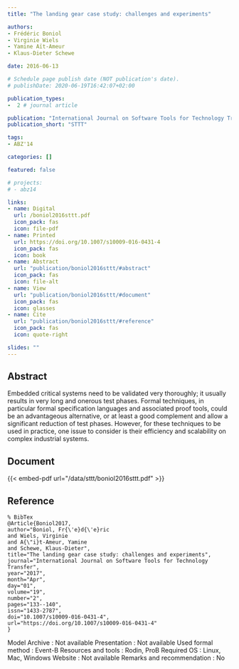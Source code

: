 ```yaml
---
title: "The landing gear case study: challenges and experiments"

authors:
- Frédéric Boniol
- Virginie Wiels
- Yamine Aït-Ameur
- Klaus-Dieter Schewe

date: 2016-06-13

# Schedule page publish date (NOT publication's date).
# publishDate: 2020-06-19T16:42:07+02:00

publication_types:
-  2 # journal article

publication: "International Journal on Software Tools for Technology Transfer (STTT)"
publication_short: "STTT"

tags:
- ABZ'14

categories: []

featured: false

# projects:
# - abz14

links:
- name: Digital
  url: /boniol2016sttt.pdf
  icon_pack: fas
  icon: file-pdf
- name: Printed
  url: https://doi.org/10.1007/s10009-016-0431-4
  icon_pack: fas
  icon: book
- name: Abstract
  url: "publication/boniol2016sttt/#abstract"
  icon_pack: fas
  icon: file-alt
- name: View
  url: "publication/boniol2016sttt/#document"
  icon_pack: fas
  icon: glasses
- name: Cite
  url: "publication/boniol2016sttt/#reference"
  icon_pack: fas
  icon: quote-right

slides: ""
---
```


## Abstract

Embedded critical systems need to be validated very thoroughly; it usually results in very long and onerous test phases.
Formal techniques, in particular formal specification languages and associated proof tools, could be an advantageous alternative, or at least a good complement and allow a significant reduction of test phases. However, for these techniques to be used in practice, one issue to consider is their efficiency and scalability on complex industrial systems.

## Document

{{< embed-pdf url="/data/sttt/boniol2016sttt.pdf" >}}

## Reference

~~~
% BibTex
@Article{Boniol2017,
author="Boniol, Fr{\'e}d{\'e}ric
and Wiels, Virginie
and A{\"i}t-Ameur, Yamine
and Schewe, Klaus-Dieter",
title="The landing gear case study: challenges and experiments",
journal="International Journal on Software Tools for Technology Transfer",
year="2017",
month="Apr",
day="01",
volume="19",
number="2",
pages="133--140",
issn="1433-2787",
doi="10.1007/s10009-016-0431-4",
url="https://doi.org/10.1007/s10009-016-0431-4"
}
~~~

Model Archive : Not available
Presentation : Not available
Used formal method : Event-B
Resources and tools : Rodin, ProB
Required OS : Linux, Mac, Windows
Website : Not available
Remarks and recommendation : No
